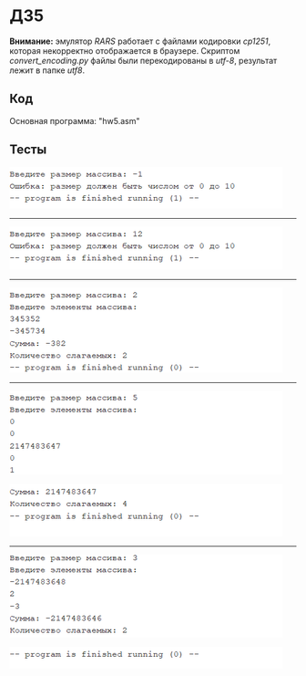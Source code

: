 # ДЗ5

**Внимание:** эмулятор *RARS* работает с файлами кодировки *cp1251*, которая некорректно отображается в браузере. Скриптом *convert_encoding.py* файлы были перекодированы в *utf-8*, результат лежит в папке *utf8*.

## Код

Основная программа: "hw5.asm"

## Тесты

![1](screenshots/1.png) 

---

![2](screenshots/2.png) 

---

![3](screenshots/3.png) 

---

![4](screenshots/4.png) 

![5](screenshots/5.png) 

---

![6](screenshots/6.png) 

![7](screenshots/7.png) 

